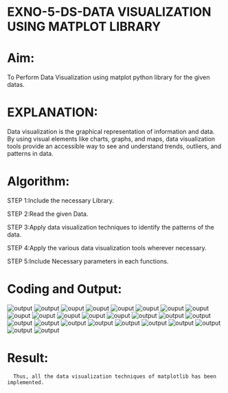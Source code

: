 # EXNO-5-DS-DATA VISUALIZATION USING MATPLOT LIBRARY

# Aim:
  To Perform Data Visualization using matplot python library for the given datas.

# EXPLANATION:
Data visualization is the graphical representation of information and data. By using visual elements like charts, graphs, and maps, data visualization tools provide an accessible way to see and understand trends, outliers, and patterns in data.

# Algorithm:
STEP 1:Include the necessary Library.

STEP 2:Read the given Data.

STEP 3:Apply data visualization techniques to identify the patterns of the data.

STEP 4:Apply the various data visualization tools wherever necessary.

STEP 5:Include Necessary parameters in each functions.

# Coding and Output:
![output](<Screenshot 2025-05-05 110411.png>)
![output](<Screenshot 2025-05-05 110426.png>)
![ouput](<Screenshot 2025-05-05 110439.png>) 
![ouput](<Screenshot 2025-05-05 110446.png>)
![ouput](<Screenshot 2025-05-05 110457.png>)
![ouput](<Screenshot 2025-05-05 110505.png>) 
![ouput](<Screenshot 2025-05-05 110527.png>) 
![ouput](<Screenshot 2025-05-05 110538.png>)
![ouput](<Screenshot 2025-05-05 110545.png>) 
![ouput](<Screenshot 2025-05-05 110554.png>)
![ouput](<Screenshot 2025-05-05 110601.png>) 
![ouput](<Screenshot 2025-05-05 110610.png>)
![ouput](<Screenshot 2025-05-05 110616.png>)
![output](<Screenshot 2025-05-05 110626.png>) ![output](<Screenshot 2025-05-05 110637.png>) ![output](<Screenshot 2025-05-05 110725.png>) ![output](<Screenshot 2025-05-05 110734.png>) ![output](<Screenshot 2025-05-05 110740.png>) ![output](<Screenshot 2025-05-05 110746.png>) ![output](<Screenshot 2025-05-05 110754.png>) ![output](<Screenshot 2025-05-05 110801.png>) ![output](<Screenshot 2025-05-05 110807.png>) ![output](<Screenshot 2025-05-05 110813.png>) ![output](<Screenshot 2025-05-05 110819.png>) ![output](<Screenshot 2025-05-05 110826.png>)
![output](<Screenshot 2025-05-05 110834.png>)
     

# Result:
      Thus, all the data visualization techniques of matplotlib has been implemented.
